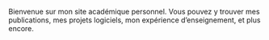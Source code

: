 Bienvenue sur mon site académique personnel. Vous pouvez y trouver mes publications, mes projets logiciels, mon expérience d’enseignement, et plus encore.
